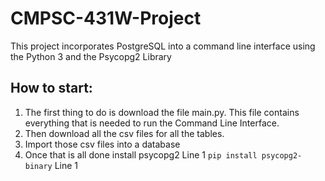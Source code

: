 # CMPSC-431W-Project
This project incorporates PostgreSQL into a command line interface using the Python 3 and the Psycopg2 Library

## How to start:
1. The first thing to do is download the file main.py. This file contains everything that is needed to run the Command Line Interface.
2. Then download all the csv files for all the tables.
3. Import those csv files into a database
4. Once that is all done install psycopg2
Line 1
`pip install psycopg2-binary`
Line 1
